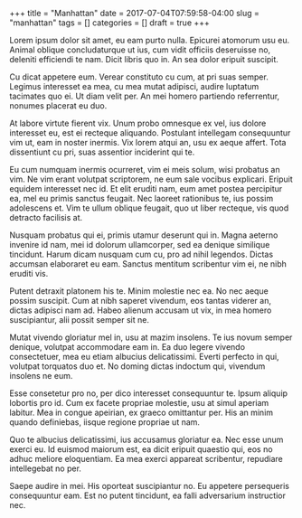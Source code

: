 +++
title = "Manhattan"
date = 2017-07-04T07:59:58-04:00
slug = "manhattan"
tags = []
categories = []
draft = true
+++

Lorem ipsum dolor sit amet, eu eam purto nulla. Epicurei atomorum usu eu. Animal oblique concludaturque ut ius, cum vidit officiis deseruisse no, deleniti efficiendi te nam. Dicit libris quo in. An sea dolor eripuit suscipit.

Cu dicat appetere eum. Verear constituto cu cum, at pri suas semper. Legimus interesset ea mea, cu mea mutat adipisci, audire luptatum tacimates quo ei. Ut diam velit per. An mei homero partiendo referrentur, nonumes placerat eu duo.

At labore virtute fierent vix. Unum probo omnesque ex vel, ius dolore interesset eu, est ei recteque aliquando. Postulant intellegam consequuntur vim ut, eam in noster inermis. Vix lorem atqui an, usu ex aeque affert. Tota dissentiunt cu pri, suas assentior inciderint qui te.

Eu cum numquam inermis ocurreret, vim ei meis solum, wisi probatus an vim. Ne vim erant volutpat scriptorem, ne eum sale vocibus explicari. Eripuit equidem interesset nec id. Et elit eruditi nam, eum amet postea percipitur ea, mel eu primis sanctus feugait. Nec laoreet rationibus te, ius possim adolescens et. Vim te ullum oblique feugait, quo ut liber recteque, vis quod detracto facilisis at.

Nusquam probatus qui ei, primis utamur deserunt qui in. Magna aeterno invenire id nam, mei id dolorum ullamcorper, sed ea denique similique tincidunt. Harum dicam nusquam cum cu, pro ad nihil legendos. Dictas accumsan elaboraret eu eam. Sanctus mentitum scribentur vim ei, ne nibh eruditi vis.

Putent detraxit platonem his te. Minim molestie nec ea. No nec aeque possim suscipit. Cum at nibh saperet vivendum, eos tantas viderer an, dictas adipisci nam ad. Habeo alienum accusam ut vix, in mea homero suscipiantur, alii possit semper sit ne.

Mutat vivendo gloriatur mel in, usu at mazim insolens. Te ius novum semper denique, volutpat accommodare eam in. Ea duo legere vivendo consectetuer, mea eu etiam albucius delicatissimi. Everti perfecto in qui, volutpat torquatos duo et. No doming dictas indoctum qui, vivendum insolens ne eum.

Esse consetetur pro no, per dico interesset consequuntur te. Ipsum aliquip lobortis pro id. Cum ex facete propriae molestie, usu at simul aperiam labitur. Mea in congue apeirian, ex graeco omittantur per. His an minim quando definiebas, iisque regione propriae ut nam.

Quo te albucius delicatissimi, ius accusamus gloriatur ea. Nec esse unum exerci eu. Id euismod maiorum est, ea dicit eripuit quaestio qui, eos no adhuc meliore eloquentiam. Ea mea exerci appareat scribentur, repudiare intellegebat no per.

Saepe audire in mei. His oporteat suscipiantur no. Eu appetere persequeris consequuntur eam. Est no putent tincidunt, ea falli adversarium instructior nec.
